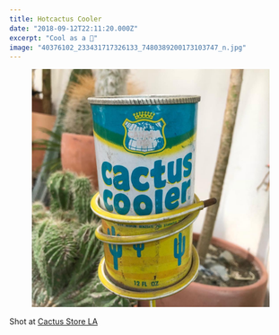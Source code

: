 ```yaml
---
title: Hotcactus Cooler
date: "2018-09-12T22:11:20.000Z"
excerpt: "Cool as a 🌵"
image: "40376102_233431717326133_7480389200173103747_n.jpg"
---
```


<figure class="mw408">
<img
  src="40376102_233431717326133_7480389200173103747_n.jpg"
  alt="cactus cooler can in front of a cactus"
/>
</figure>

Shot at <a href="https://shop.hotcactus.la/pages/info">Cactus Store LA</a>
